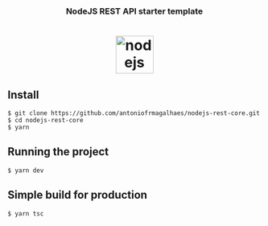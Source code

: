 <h3 align="center">
  NodeJS REST API starter template
</h3>

<h1 align="center">
    <img alt="nodejs" src="https://user-images.githubusercontent.com/49319968/105354745-5bb2dc00-5bc7-11eb-9e59-05a84606e9ff.png" width="75" />
</h1>

<h2>
  Install
</h2>

    $ git clone https://github.com/antoniofrmagalhaes/nodejs-rest-core.git
    $ cd nodejs-rest-core
    $ yarn

<h2>
  Running the project
</h2>

    $ yarn dev

<h2>
 Simple build for production
</h2>

    $ yarn tsc
